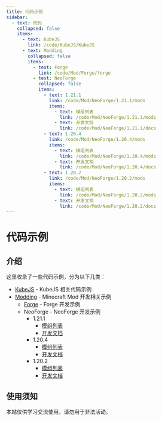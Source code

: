 ```yaml
---
title: 代码示例
sidebar:
  - text: 代码
    collapsed: false
    items:
      - text: KubeJS
        link: /code/KubeJS/KubeJS
      - text: Modding
        collapsed: false
        items:
          - text: Forge
            link: /code/Mod/Forge/forge
          - text: NeoForge
            collapsed: false
            items:
              - text: 1.21.1
                link: /code/Mod/NeoForge/1.21.1/mods
                items:
                  - text: 模组列表
                    link: /code/Mod/NeoForge/1.21.1/mods
                  - text: 开发文档
                    link: /code/Mod/NeoForge/1.21.1/docs
              - text: 1.20.4
                link: /code/Mod/NeoForge/1.20.4/mods
                items:
                  - text: 模组列表
                    link: /code/Mod/NeoForge/1.20.4/mods
                  - text: 开发文档
                    link: /code/Mod/NeoForge/1.20.4/docs
              - text: 1.20.2
                link: /code/Mod/NeoForge/1.20.2/mods
                items:
                  - text: 模组列表
                    link: /code/Mod/NeoForge/1.20.2/mods
                  - text: 开发文档
                    link: /code/Mod/NeoForge/1.20.2/docs
---
```


# 代码示例

## 介绍
这里收录了一些代码示例，分为以下几类：

- [KubeJS](/code/KubeJS/KubeJS) - KubeJS 相关代码示例
- [Modding](/code/Mod/Mod) - Minecraft Mod 开发相关示例
  - [Forge](/code/Mod/Forge/forge) - Forge 开发示例
  - NeoForge - NeoForge 开发示例
    - 1.21.1
      - [模组列表](/code/Mod/NeoForge/1.21.1/mods)
      - [开发文档](/code/Mod/NeoForge/1.21.1/docs)
    - 1.20.4
      - [模组列表](/code/Mod/NeoForge/1.20.4/mods)
      - [开发文档](/code/Mod/NeoForge/1.20.4/docs)
    - 1.20.2
      - [模组列表](/code/Mod/NeoForge/1.20.2/mods)
      - [开发文档](/code/Mod/NeoForge/1.20.2/docs)

## 使用须知
本站仅供学习交流使用，请勿用于非法活动。